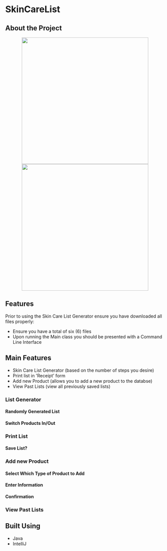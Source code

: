 # SkinCareList

## About the Project
<p float='left' align='middle'>
  <img src="" width="400"/>
  <img src="" width="400"/>
</p>

## Features
Prior to using the Skin Care List Generator ensure you have downloaded all files properly:
- Ensure you have a total of six (6) files
- Upon running the Main class you should be presented with a Command Line Interface

## Main Features
- Skin Care List Generator (based on the number of steps you desire)
- Print list in 'Receipt' form
- Add new Product (allows you to add a new product to the databse)
- View Past Lists (view all previously saved lists)


### List Generator

#### Randomly Generated List

#### Switch Products In/Out


### Print List

#### Save List?


### Add new Product

#### Select Which Type of Product to Add

#### Enter Information

#### Confirmation


### View Past Lists



## Built Using
- Java
- IntelliJ
